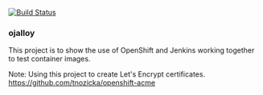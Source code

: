 [![Build Status](https://jenkins.apps.virtomation.com/buildStatus/icon?job=jcpowermac/ojalloy/master)](https://jenkins.apps.virtomation.com/job/jcpowermac/ojalloy/master)

### ojalloy

This project is to show the use of OpenShift and Jenkins working together to test container images.


Note:
Using this project to create Let's Encrypt certificates.
https://github.com/tnozicka/openshift-acme
